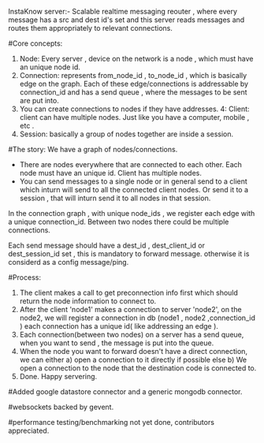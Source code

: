 InstaKnow server:-   Scalable realtime messaging reouter , where every message has a src and dest id's set and this server reads messages and routes them appropriately to relevant connections. 

#Core concepts:
1.  Node: Every server , device on the network  is a node , which must have an unique node id.
2.  Connection:  represents from_node_id  , to_node_id , which is basically edge on the graph. Each of these edge/connections is addressable by connection_id and has a send queue , where the messages to be sent are put into.
3.  You can create connections to nodes if they have addresses.
4:  Client: client can have multiple nodes. Just like you have a computer, mobile , etc .
5.  Session: basically a group of nodes together are inside a session.

#The story:
We have a graph of nodes/connections.

- There are nodes everywhere that are connected to each other. Each node must have an unique id. Client has multiple nodes.
- You can send messages to a single node or in general send to a client which inturn will send to all the connected client nodes. Or send it to a session , that will inturn send it to all nodes in that session.

In the connection graph , with unique node_ids , we register each edge with a unique connection_id.
Between two nodes there could be multiple connections.

Each send message should have a dest_id , dest_client_id or dest_session_id set , this is mandatory to forward message. otherwise it is considerd as a config message/ping.


#Process:
1) The client makes a call to get preconnection info first which should return the node information to connect to.
2) After the client 'node1' makes a connection to server 'node2', on the node2, we will register a connection in db  (node1 , node2 ,connection_id ) each connection has a unique id( like addressing an edge ).
3) Each connection(between two nodes) on a server has a send queue, when you want to send , the message is put into the queue.
4) When the node you want to forward doesn't have a direct connection, we can either 
	a) open a connection to it directly if possible else
	b) We open a connection to the node that the destination code is connected to.
5) Done.  Happy servering.






#Added google datastore connector and a generic mongodb connector.


#websockets backed by gevent.

#performance testing/benchmarking not yet done, contributors appreciated.

